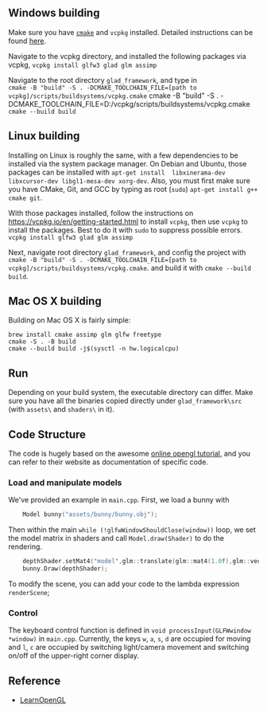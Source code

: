 
## Windows building
Make sure you have [`cmake`](https://cmake.org/download/) and `vcpkg` installed. Detailed instructions can be found [here](https://vcpkg.io/en/getting-started.html).

Navigate to the vcpkg directory, and installed the following packages via vcpkg,
`vcpkg install glfw3 glad glm assimp`

Navigate to the root directory `glad_framework`, and type in  
`cmake -B "build" -S . -DCMAKE_TOOLCHAIN_FILE=[path to vcpkg]/scripts/buildsystems/vcpkg.cmake`
cmake -B "build" -S . -DCMAKE_TOOLCHAIN_FILE=D:/vcpkg/scripts/buildsystems/vcpkg.cmake
`cmake --build build`

## Linux building

Installing on Linux is roughly the same, with a few dependencies to be installed via the system package manager. On Debian and Ubuntu, those packages can be installed with `apt-get install  libxinerama-dev libxcursor-dev libgl1-mesa-dev xorg-dev`. 
Also, you must first make sure you have CMake, Git, and GCC by typing as root (`sudo`) `apt-get install g++ cmake git`. 

With those packages installed, follow the instructions on https://vcpkg.io/en/getting-started.html to install `vcpkg`, then use `vcpkg` to install the packages. Best to do it with `sudo` to suppress possible errors.
`vcpkg install glfw3 glad glm assimp`

Next, navigate root directory `glad_framework`, and config the project with
`cmake -B "build" -S . -DCMAKE_TOOLCHAIN_FILE=[path to vcpkg]/scripts/buildsystems/vcpkg.cmake`.
and build it with `cmake --build build`.

## Mac OS X building
Building on Mac OS X is fairly simple:
```
brew install cmake assimp glm glfw freetype
cmake -S . -B build
cmake --build build -j$(sysctl -n hw.logicalcpu)
```

## Run
Depending on your build system, the executable directory can differ. Make sure you have all the binaries copied directly under `glad_framework\src` (with `assets\` and `shaders\` in it).  


## Code Structure

The code is hugely based on the awesome [online opengl tutorial](https://learnopengl.com/Getting-started/OpenGL/), and you can refer to their website as documentation of specific code. 

### Load and manipulate models
We've provided an example in `main.cpp`.
First, we load a bunny with 
```C++
    Model bunny("assets/bunny/bunny.obj");
```
Then within the main `while (!glfwWindowShouldClose(window))` loop, we set the model matrix in shaders and call `Model.draw(Shader)` to do the rendering. 
```C++
    depthShader.setMat4("model",glm::translate(glm::mat4(1.0f),glm::vec3(0.0f,0.0f,0.0f)));
    bunny.Draw(depthShader);
```
To modify the scene, you can add your code to the lambda expression `renderScene`; 

### Control
The keyboard control function is defined in `void processInput(GLFWwindow *window)` in `main.cpp`. Currently, the keys `w`, `a`, `s`, `d` are occupied for moving and `l`, `c` are occupied by switching light/camera movement and switching on/off of the upper-right corner display.


## Reference
- [LearnOpenGL](https://github.com/JoeyDeVries/LearnOpenGL)